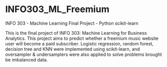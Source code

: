 # INFO303_ML_Freemium
INFO 303 - Machine Learning Final Project - Python scikit-learn

This is the final project of INFO 303: Machine Learning for Business Analytics. 
This project aims to predict whether a freemium music website user will become a paid subscriber. Logistic regression, random forest, decision tree and KNN were implemented using scikit-learn, and oversampler & undersamplers were also applied to solve problems brought be imbalanced data.
